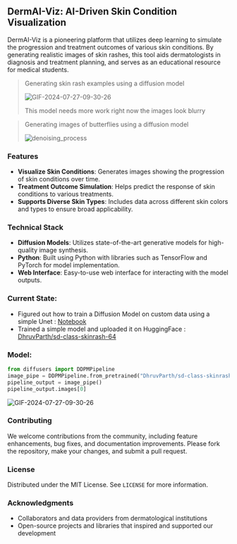 ## DermAI-Viz: AI-Driven Skin Condition Visualization

DermAI-Viz is a pioneering platform that utilizes deep learning to simulate the progression and treatment outcomes of various skin conditions. By generating realistic images of skin rashes, this tool aids dermatologists in diagnosis and treatment planning, and serves as an educational resource for medical students.


> Generating skin rash examples using a diffusion model
> 
> ![GIF-2024-07-27-09-30-26](https://github.com/user-attachments/assets/55a51acb-ff1b-4b11-b4df-59379d25aaac)
>
> This model needs more work right now the images look blurry

> Generating images of butterflies using a diffusion model
> 
> ![denoising_process](https://github.com/user-attachments/assets/531ac252-f1ec-4c0b-98b4-ada2c6d9bdc0)



### Features

- **Visualize Skin Conditions**: Generates images showing the progression of skin conditions over time.
- **Treatment Outcome Simulation**: Helps predict the response of skin conditions to various treatments.
- **Supports Diverse Skin Types**: Includes data across different skin colors and types to ensure broad applicability.

### Technical Stack

- **Diffusion Models**: Utilizes state-of-the-art generative models for high-quality image synthesis.
- **Python**: Built using Python with libraries such as TensorFlow and PyTorch for model implementation.
- **Web Interface**: Easy-to-use web interface for interacting with the model outputs.

### Current State:
- Figured out how to train a Diffusion Model on custom data using a simple Unet : [Notebook](https://github.com/parthasarathydNU/gen-ai-coursework/blob/main/diffusion/diffusers.ipynb)
- Trained a simple model and uploaded it on HuggingFace : [DhruvParth/sd-class-skinrash-64](https://huggingface.co/DhruvParth/sd-class-skinrash-64)

### Model:
```python
from diffusers import DDPMPipeline
image_pipe = DDPMPipeline.from_pretrained("DhruvParth/sd-class-skinrash-64")
pipeline_output = image_pipe()
pipeline_output.images[0]
```
![GIF-2024-07-27-09-30-26](https://github.com/user-attachments/assets/92ad5640-540d-47ff-aeb3-54153bd8f583)

### Contributing

We welcome contributions from the community, including feature enhancements, bug fixes, and documentation improvements. Please fork the repository, make your changes, and submit a pull request.

### License

Distributed under the MIT License. See `LICENSE` for more information.

### Acknowledgments

- Collaborators and data providers from dermatological institutions
- Open-source projects and libraries that inspired and supported our development
